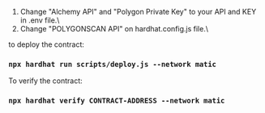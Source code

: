 1. Change "Alchemy API" and "Polygon Private Key" to your API and KEY in .env file.\
2. Change "POLYGONSCAN API" on hardhat.config.js file.\

to deploy the contract:

### `npx hardhat run scripts/deploy.js --network matic`

To verify the contract:

### `npx hardhat verify CONTRACT-ADDRESS --network matic`
